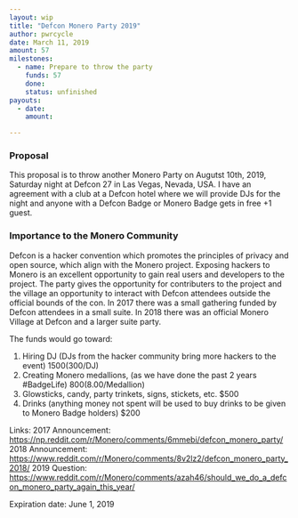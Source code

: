 ```yaml
---
layout: wip
title: "Defcon Monero Party 2019"
author: pwrcycle
date: March 11, 2019
amount: 57
milestones:
  - name: Prepare to throw the party
    funds: 57
    done: 
    status: unfinished
payouts:
  - date: 
    amount:

---
```

### Proposal ###
This proposal is to throw another Monero Party on Augutst 10th, 2019, Saturday night at Defcon 27 in Las Vegas, Nevada, USA. 
I have an agreement with a club at a Defcon hotel where we will provide DJs for the night and anyone with a Defcon Badge or Monero Badge gets in free +1 guest.

### Importance to the Monero Community ###

Defcon is a hacker convention which promotes the principles of privacy and open source, which align with the Monero project. Exposing hackers to Monero is an excellent opportunity to gain real users and developers to the project. The party gives the opportunity for contributers to the project and the village an opportunity to interact with Defcon attendees outside the official bounds of the con.
In 2017 there was a small gathering funded by Defcon attendees in a small suite.
In 2018 there was an official Monero Village at Defcon and a larger suite party.

The funds would go toward:
1. Hiring DJ (DJs from the hacker community bring more hackers to the event) $1500 ($300/DJ)
2. Creating Monero medallions, (as we have done the past 2 years #BadgeLife) $800 ($8.00/Medallion)
3. Glowsticks, candy, party trinkets, signs, stickets, etc. $500
4. Drinks (anything money not spent will be used to buy drinks to be given to Monero Badge holders) $200

Links:
2017 Announcement: https://np.reddit.com/r/Monero/comments/6mmebi/defcon_monero_party/
2018 Announcement: https://www.reddit.com/r/Monero/comments/8v2lz2/defcon_monero_party_2018/
2019 Question: https://www.reddit.com/r/Monero/comments/azah46/should_we_do_a_defcon_monero_party_again_this_year/

Expiration date: June 1, 2019
